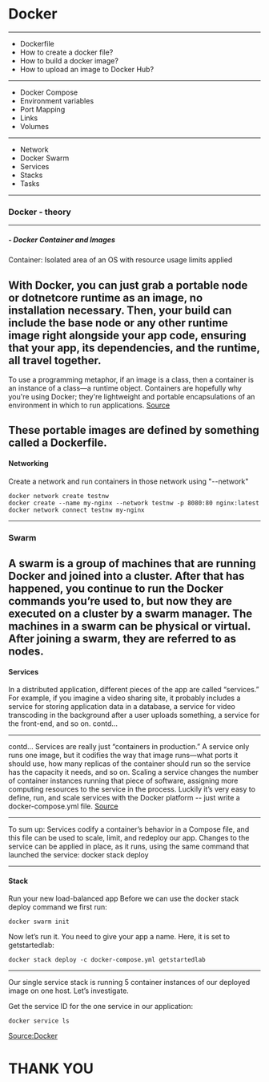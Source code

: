 # Docker
---
 - Dockerfile
  - How to create a docker file?
 - How to build a docker image?
 - How to upload an image to Docker Hub?
---
 - Docker Compose
 - Environment variables
 - Port Mapping
 - Links
 - Volumes
---
 - Network
 - Docker Swarm
  - Services
  - Stacks
  - Tasks
---
### Docker - theory
---
##### - Docker Container and Images
Container: Isolated area of an OS with resource usage limits applied

With Docker, you can just grab a portable node or dotnetcore runtime as an image, no installation necessary. Then, your build can include the base node or any other runtime image right alongside your app code, ensuring that your app, its dependencies, and the runtime, all travel together.
---
To use a programming metaphor, if an image is a class, then a container is an instance of a class—a runtime object. Containers are hopefully why you're using Docker; they're lightweight and portable encapsulations of an environment in which to run applications.
[Source](https://stackoverflow.com/questions/23735149/what-is-the-difference-between-a-docker-image-and-a-container)

These portable images are defined by something called a Dockerfile.
---
#### Networking
Create a network and run containers in those network using "--network"
```
docker network create testnw
docker create --name my-nginx --network testnw -p 8080:80 nginx:latest
docker network connect testnw my-nginx
```
---
### Swarm

A swarm is a group of machines that are running Docker and joined into a cluster. After that has happened, you continue to run the Docker commands you’re used to, but now they are executed on a cluster by a swarm manager. The machines in a swarm can be physical or virtual. After joining a swarm, they are referred to as nodes.
---


#### Services
In a distributed application, different pieces of the app are called “services.” For example, if you imagine a video sharing site, it probably includes a service for storing application data in a database, a service for video transcoding in the background after a user uploads something, a service for the front-end, and so on.
contd...

---
contd...
Services are really just “containers in production.” A service only runs one image, but it codifies the way that image runs—what ports it should use, how many replicas of the container should run so the service has the capacity it needs, and so on. Scaling a service changes the number of container instances running that piece of software, assigning more computing resources to the service in the process.
Luckily it’s very easy to define, run, and scale services with the Docker platform -- just write a docker-compose.yml file.
[Source](https://docs.docker.com/get-started/part3/#run-your-new-load-balanced-app)

---

To sum up: Services codify a container’s behavior in a Compose file, and this file can be used to scale, limit, and redeploy our app. Changes to the service can be applied in place, as it runs, using the same command that launched the service: docker stack deploy

---

#### Stack

Run your new load-balanced app
Before we can use the docker stack deploy command we first run:
```
docker swarm init
```

Now let’s run it. You need to give your app a name. Here, it is set to getstartedlab:
```
docker stack deploy -c docker-compose.yml getstartedlab
```

---

Our single service stack is running 5 container instances of our deployed image on one host. Let’s investigate.

Get the service ID for the one service in our application:
```
docker service ls
```

[Source:Docker](https://docs.docker.com/get-started/part3/#run-your-new-load-balanced-app)

# THANK YOU
